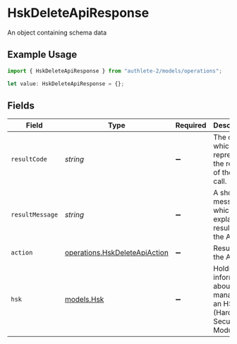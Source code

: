 # HskDeleteApiResponse

An object containing schema data

## Example Usage

```typescript
import { HskDeleteApiResponse } from "authlete-2/models/operations";

let value: HskDeleteApiResponse = {};
```

## Fields

| Field                                                                          | Type                                                                           | Required                                                                       | Description                                                                    |
| ------------------------------------------------------------------------------ | ------------------------------------------------------------------------------ | ------------------------------------------------------------------------------ | ------------------------------------------------------------------------------ |
| `resultCode`                                                                   | *string*                                                                       | :heavy_minus_sign:                                                             | The code which represents the result of the API call.                          |
| `resultMessage`                                                                | *string*                                                                       | :heavy_minus_sign:                                                             | A short message which explains the result of the API call.                     |
| `action`                                                                       | [operations.HskDeleteApiAction](../../models/operations/hskdeleteapiaction.md) | :heavy_minus_sign:                                                             | Result of the API call                                                         |
| `hsk`                                                                          | [models.Hsk](../../models/hsk.md)                                              | :heavy_minus_sign:                                                             | Holds information about a key managed in an HSM (Hardware Security Module)<br/> |